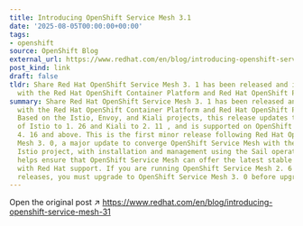 ```yaml
---
title: Introducing OpenShift Service Mesh 3.1
date: '2025-08-05T00:00:00+00:00'
tags:
- openshift
source: OpenShift Blog
external_url: https://www.redhat.com/en/blog/introducing-openshift-service-mesh-31
post_kind: link
draft: false
tldr: Share Red Hat OpenShift Service Mesh 3. 1 has been released and is included
  with the Red Hat OpenShift Container Platform and Red Hat OpenShift Platform Plus.
summary: Share Red Hat OpenShift Service Mesh 3. 1 has been released and is included
  with the Red Hat OpenShift Container Platform and Red Hat OpenShift Platform Plus.
  Based on the Istio, Envoy, and Kiali projects, this release updates the version
  of Istio to 1. 26 and Kiali to 2. 11 , and is supported on OpenShift Container Platform
  4. 16 and above. This is the first minor release following Red Hat OpenShift Service
  Mesh 3. 0, a major update to converge OpenShift Service Mesh with the community
  Istio project, with installation and management using the Sail operator. This change
  helps ensure that OpenShift Service Mesh can offer the latest stable Istio features
  with Red Hat support. If you are running OpenShift Service Mesh 2. 6 or earlier
  releases, you must upgrade to OpenShift Service Mesh 3. 0 before upgrading to 3.
---
```

Open the original post ↗ https://www.redhat.com/en/blog/introducing-openshift-service-mesh-31
